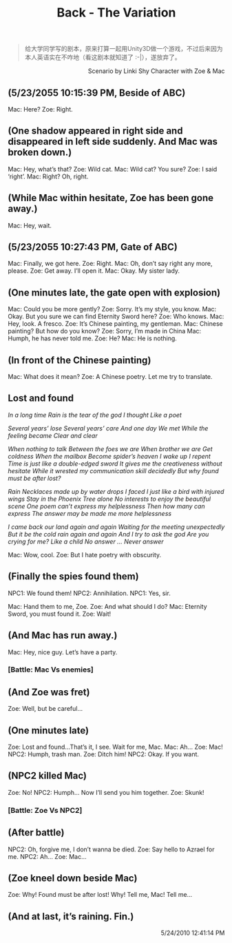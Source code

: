 ﻿---
layout: post
title: Back - The Variation
category: article
description: 给大学同学写的剧本，原来打算一起用Unity3D做一个游戏
---

<blockquote>给大学同学写的剧本，原来打算一起用Unity3D做一个游戏，不过后来因为本人英语实在不咋地（看这剧本就知道了 :-|），遂放弃了。</blockquote>

<p style="text-align: right;">Scenario by Linki Shy
Character with Zoe &amp; Mac</p>

<h2 style="text-align: left;">(5/23/2055 10:15:39 PM, Beside of ABC)</h2>
Mac: Here?
Zoe: Right.
<h2>(One shadow appeared in right side and disappeared in left side suddenly. And Mac was broken down.)</h2>
Mac: Hey, what’s that?
Zoe: Wild cat.
Mac: Wild cat? You sure?
Zoe: I said ‘right’.
Mac: Right? Oh, right.
<h2>(While Mac within hesitate, Zoe has been gone away.)</h2>
<!--more-->
Mac: Hey, wait.
<h2>(5/23/2055 10:27:43 PM, Gate of ABC)</h2>
Mac: Finally, we got here.
Zoe: Right.
Mac: Oh, don’t say right any more, please.
Zoe: Get away. I’ll open it.
Mac: Okay. My sister lady.
<h2>(One minutes late, the gate open with explosion)</h2>
Mac: Could you be more gently?
Zoe: Sorry. It’s my style, you know.
Mac: Okay. But you sure we can find Eternity Sword here?
Zoe: Who knows.
Mac: Hey, look. A fresco.
Zoe: It’s Chinese painting, my gentleman.
Mac: Chinese painting? But how do you know?
Zoe: Sorry, I’m made in China
Mac: Humph, he has never told me.
Zoe: He?
Mac: He is nothing.
<h2>(In front of the Chinese painting)</h2>
Mac: What does it mean?
Zoe: A Chinese poetry. Let me try to translate.
<h2>Lost and found</h2>
<em>In a long time
Rain is the tear of the god
I thought
Like a poet </em>

<em>Several years’ lose</em>
<em> Several years’ care</em>
<em> And one day</em>
<em> We met</em>
<em> While the feeling became</em>
<em> Clear and clear</em>

<em>When nothing to talk</em>
<em> Between the foes we are</em>
<em> When brother we are</em>
<em> Get coldness</em>
<em> When the mailbox</em>
<em> Become spider’s heaven</em>
<em> I wake up</em>
<em> I repent</em>
<em> Time is just like a double-edged sword</em>
<em> It gives me the creativeness without hesitate</em>
<em> While it wrested my communication skill decidedly</em>
<em> But why found must be after lost?</em>

<em>Rain</em>
<em> Necklaces made up by water drops</em>
<em> I faced</em>
<em> I just like a bird with injured wings</em>
<em> Stay in the Phoenix Tree alone</em>
<em> No interests to enjoy the beautiful scene</em>
<em> One poem can’t express my helplessness</em>
<em> Then how many can express</em>
<em> The answer may be made me more helplessness</em>

<em>I came back our land again and again</em>
<em> Waiting for the meeting unexpectedly</em>
<em> But it be the cold rain again and again</em>
<em> And I try to ask the god</em>
<em> Are you crying for me?</em>
<em> Like a child</em>
<em> No answer</em>
<em> …</em>
<em> Never answer</em>

Mac: Wow, cool.
Zoe: But I hate poetry with obscurity.
<h2>(Finally the spies found them)</h2>
NPC1: We found them!
NPC2: Annihilation.
NPC1: Yes, sir.

Mac: Hand them to me, Zoe.
Zoe: And what should I do?
Mac: Eternity Sword, you must found it.
Zoe: Wait!
<h2>(And Mac has run away.)</h2>
Mac: Hey, nice guy. Let’s have a party.
<h3>[Battle: Mac Vs enemies]</h3>
<h2>(And Zoe was fret)</h2>
Zoe: Well, but be careful…
<h2>(One minutes late)</h2>
Zoe: Lost and found…That’s it, I see. Wait for me, Mac.
Mac: Ah…
Zoe: Mac!
NPC2: Humph, trash man.
Zoe: Ditch him!
NPC2: Okay. If you want.
<h2>(NPC2 killed Mac)</h2>
Zoe: No!
NPC2: Humph… Now I’ll send you him together.
Zoe: Skunk!
<h3>[Battle: Zoe Vs NPC2]</h3>
<h2>(After battle)</h2>
NPC2: Oh, forgive me, I don’t wanna be died.
Zoe: Say hello to Azrael for me.
NPC2: Ah…
Zoe: Mac…
<h2>(Zoe kneel down beside Mac)</h2>
Zoe: Why! Found must be after lost! Why! Tell me, Mac! Tell me…
<h2>(And at last, it’s raining. Fin.)</h2>
<p style="text-align: right;">5/24/2010 12:41:14 PM</p>
